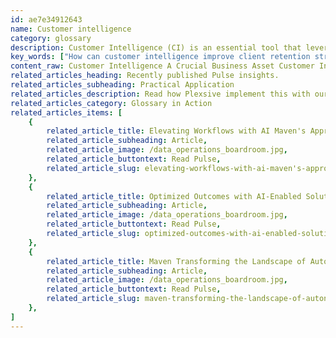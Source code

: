 ```yaml
---
id: ae7e34912643
name: Customer intelligence
category: glossary
description: Customer Intelligence (CI) is an essential tool that leverages voluminous data analysis to enhance customer interactions, loyalty, and business ROI through personalized experiences and strategic engagement.
key_words: ["How can customer intelligence improve client retention strategies?", "What are the best practices for gathering customer intelligence?", "How does customer intelligence drive personalized marketing campaigns?", "What tools are essential for effective customer intelligence data analysis?", "How can businesses leverage customer intelligence to enhance cross-selling and upselling?", "In what ways does machine learning enhance customer intelligence capabilities?", "How does customer intelligence contribute to optimizing contact center operations?", "What role does customer intelligence play in qualifying third-party leads?", "How can customer intelligence reduce operation costs for businesses?", "What are real-world success stories of companies using customer intelligence?"]
content_raw: Customer Intelligence A Crucial Business Asset Customer Intelligence (CI) is a pivotal business tool that centers on the collection and meticulous analysis of copious data volumes. This data, primarily linked to your clients, becomes the foundation to decipher high-yield interaction methods with customers for productive interface. Harnessing these insightful details about customers paves the way for profound understanding, fostering meaningful business relationships. Harnessing Customer Intelligence The Implications Customer intelligence represents an invaluable asset that incessantly fortifies loyalty and prolongs business relationships. By engaging customers optimally at an early stage and offering streamlined services across all touchpoints, CI acts as a magnet for repeated business. CI also heightens user satisfaction by delivering relevant, personalized, and targeted interactions. Importantly, an apt CI system boosts ROI by focusing on the most valuable customers. Why Prioritize Customer Intelligence? Drawing a comprehensive customer pictogram necessitates integrating diverse data streams to delve into profound behavioral insights. Herein is the role of customer intelligence - a refined customer analytics ecosystem that empowers businesses to dispense superior customer experiences seamlessly over various platforms. Robust CI solutions offer practical suggestions to manage relationships by integrating multiple data sources and systems to create unique customer profiles. It provides an in-depth perception of customer choices and craft their subsequent appropriate actions. Customer Intelligence Potential Areas for Business Performance Enhancement Customer Intelligence is versatile, contributing to significant improvement areas in business performance. CI, adopting data analytics and machine learning, paves the way for expanding cross-selling and upselling, agent/channel analytics, optimization of contact center operations, qualifying third-party leads, mitigating client attrition, and re-defining brand loyalty. The projected gains include enhanced sales rates, lower operation costs, and heightened visibility into marketing ROI. Real-world Examples of CI Boosting Business Performance Companies worldwide have adopted CI and witnessed remarkable enhancements in their performance. For instance, an eminent national specialty retailer improved their campaign effectiveness by refining over 80% of its consumer records, witnessing a 14% rise in response rate. Similarly, a renowned national insurance firm improved their prospect identification by 45% through a unified customer view, facilitating customized offers to over 120 million members. CI is immensely powerful, driving businesses to unlock productivity by providing solutions for the modern world, helping customers experience the elite technology's business benefits implemented by experienced professionals.
related_articles_heading: Recently published Pulse insights.
related_articles_subheading: Practical Application
related_articles_description: Read how Plexsive implement this with our clients.
related_articles_category: Glossary in Action
related_articles_items: [
	{
		related_article_title: Elevating Workflows with AI Maven's Approach,
		related_article_subheading: Article,
		related_article_image: /data_operations_boardroom.jpg,
		related_article_buttontext: Read Pulse,
		related_article_slug: elevating-workflows-with-ai-maven's-approach
	},
	{
		related_article_title: Optimized Outcomes with AI-Enabled Solutions,
		related_article_subheading: Article,
		related_article_image: /data_operations_boardroom.jpg,
		related_article_buttontext: Read Pulse,
		related_article_slug: optimized-outcomes-with-ai-enabled-solutions
	},
	{
		related_article_title: Maven Transforming the Landscape of Autonomous Vehicles,
		related_article_subheading: Article,
		related_article_image: /data_operations_boardroom.jpg,
		related_article_buttontext: Read Pulse,
		related_article_slug: maven-transforming-the-landscape-of-autonomous-vehicles
	},
]
---
```


